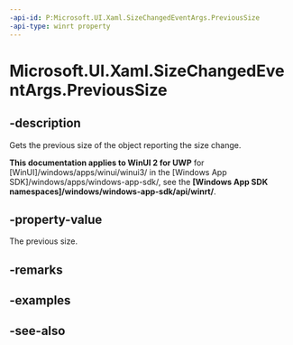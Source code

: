 ```yaml
---
-api-id: P:Microsoft.UI.Xaml.SizeChangedEventArgs.PreviousSize
-api-type: winrt property
---
```


<!-- Property syntax
public Windows.Foundation.Size PreviousSize { get; }
-->

# Microsoft.UI.Xaml.SizeChangedEventArgs.PreviousSize

## -description
Gets the previous size of the object reporting the size change.

**This documentation applies to WinUI 2 for UWP** for [WinUI]/windows/apps/winui/winui3/ in the [Windows App SDK]/windows/apps/windows-app-sdk/, see the **[Windows App SDK namespaces]/windows/windows-app-sdk/api/winrt/**.

## -property-value
The previous size.

## -remarks

## -examples

## -see-also
